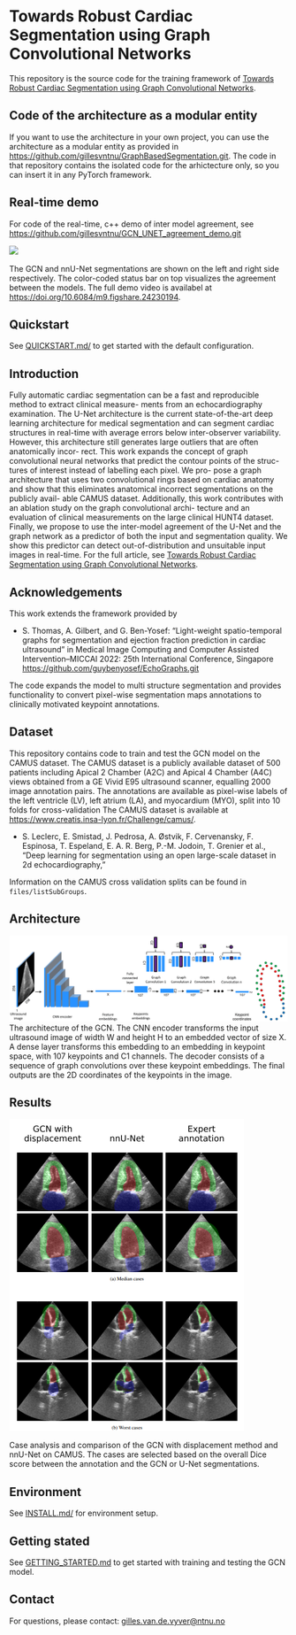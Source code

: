 

# Towards Robust Cardiac Segmentation using Graph Convolutional Networks

This repository is the source code for the training framework of [Towards Robust Cardiac Segmentation using Graph Convolutional Networks](https://arxiv.org/abs/2310.01210).

## Code of the architecture as a modular entity
If you want to use the architecture in your own project, you can use the architecture as a modular entity as provided in 
https://github.com/gillesvntnu/GraphBasedSegmentation.git. The code in that repository contains the isolated code for 
the arhictecture only, so you can insert it in any PyTorch framework.

## Real-time demo
For code of the real-time, c++ demo of inter model agreement, see 
https://github.com/gillesvntnu/GCN_UNET_agreement_demo.git

![](./figures/real_time_demo.gif)

The GCN and nnU-Net segmentations are shown on the left
and right side respectively. The color-coded status bar on top
visualizes the agreement between the models. The full demo video
is availabel at https://doi.org/10.6084/m9.figshare.24230194.

## Quickstart
See [QUICKSTART.md/](./QUICKSTART.md) to get started with the default configuration.


## Introduction
Fully automatic cardiac segmentation can be
a fast and reproducible method to extract clinical measure-
ments from an echocardiography examination. The U-Net
architecture is the current state-of-the-art deep learning
architecture for medical segmentation and can segment
cardiac structures in real-time with average errors below
inter-observer variability. However, this architecture still
generates large outliers that are often anatomically incor-
rect. This work expands the concept of graph convolutional
neural networks that predict the contour points of the struc-
tures of interest instead of labelling each pixel. We pro-
pose a graph architecture that uses two convolutional rings
based on cardiac anatomy and show that this eliminates
anatomical incorrect segmentations on the publicly avail-
able CAMUS dataset. Additionally, this work contributes
with an ablation study on the graph convolutional archi-
tecture and an evaluation of clinical measurements on the
large clinical HUNT4 dataset. Finally, we propose to use the
inter-model agreement of the U-Net and the graph network
as a predictor of both the input and segmentation quality.
We show this predictor can detect out-of-distribution and
unsuitable input images in real-time. For the full article,
see [Towards Robust Cardiac Segmentation using Graph Convolutional Networks](https://arxiv.org/abs/2310.01210).

## Acknowledgements
This work extends the framework provided by 
- S. Thomas, A. Gilbert, and G. Ben-Yosef: “Light-weight spatio-temporal
graphs for segmentation and ejection fraction prediction in cardiac
ultrasound” in Medical Image Computing and Computer Assisted
Intervention–MICCAI 2022: 25th International Conference, Singapore
https://github.com/guybenyosef/EchoGraphs.git

The code expands the model to multi structure segmentation and provides
functionality to convert pixel-wise segmentation maps annotations to 
clinically motivated keypoint annotations.



## Dataset
This repository contains code to train and test the GCN model on the CAMUS dataset.
The CAMUS dataset is a publicly available
dataset of 500 patients including Apical 2 Chamber (A2C)
and Apical 4 Chamber (A4C) views obtained from a GE Vivid
E95 ultrasound scanner, equalling 2000 image annotation pairs. The annotations are available as pixel-wise labels of the
left ventricle (LV), left atrium (LA), and myocardium (MYO),
split into 10 folds for cross-validation
The CAMUS dataset is available at https://www.creatis.insa-lyon.fr/Challenge/camus/.

- S. Leclerc, E. Smistad, J. Pedrosa, A. Østvik, F. Cervenansky, F. Espinosa, T. Espeland, E. A. R. Berg, P.-M. Jodoin, T. Grenier et al.,
“Deep learning for segmentation using an open large-scale dataset in
2d echocardiography,”

Information on the CAMUS cross validation splits can be found in ``` files/listSubGroups ```.

## Architecture

![plot](./figures/architecture.png)
The architecture of the GCN. The CNN encoder transforms the input ultrasound image of width W and height
H to an embedded vector of size X. A dense layer transforms this embedding to an embedding in keypoint space, with 107
keypoints and C1 channels. The decoder consists of a sequence of graph convolutions over these keypoint embeddings. The
final outputs are the 2D coordinates of the keypoints in the image.
## Results

![plot](./figures/case_analysis.png)

Case analysis and comparison of the GCN with displacement method and nnU-Net on CAMUS. The cases are
selected based on the overall Dice score between the annotation and the GCN or U-Net segmentations.



## Environment
See [INSTALL.md/](./INSTALL.md) for environment setup.

## Getting stated
See [GETTING_STARTED.md](./GETTING_STARTED.md) to get started with training and testing the GCN model. 

## Contact
For questions, please contact:
[gilles.van.de.vyver@ntnu.no](mailto:gilles.van.de.vyver@ntnu.no)



